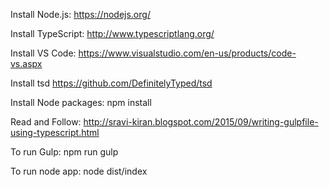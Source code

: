 Install Node.js:
https://nodejs.org/

Install TypeScript:
http://www.typescriptlang.org/

Install VS Code:
https://www.visualstudio.com/en-us/products/code-vs.aspx

Install tsd
https://github.com/DefinitelyTyped/tsd

Install Node packages:
npm install

Read and Follow:
http://sravi-kiran.blogspot.com/2015/09/writing-gulpfile-using-typescript.html

To run Gulp:
npm run gulp

To run node app:
node dist/index



